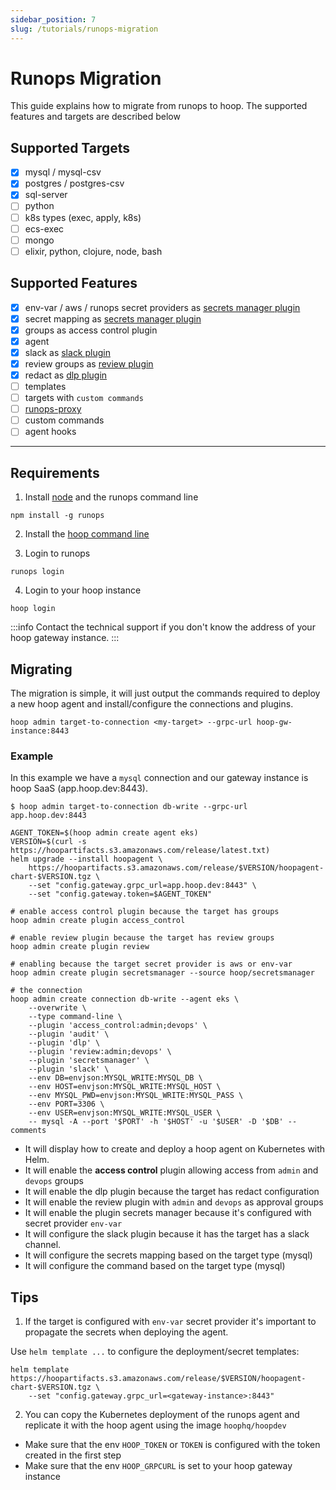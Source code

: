 ```yaml
---
sidebar_position: 7
slug: /tutorials/runops-migration
---
```


# Runops Migration

This guide explains how to migrate from runops to hoop. The supported features and targets are described below

## Supported Targets

- [x] mysql / mysql-csv
- [x] postgres / postgres-csv
- [x] sql-server
- [ ] python
- [ ] k8s types (exec, apply, k8s)
- [ ] ecs-exec
- [ ] mongo
- [ ] elixir, python, clojure, node, bash

## Supported Features

- [x] env-var / aws / runops secret providers as [secrets manager plugin](https://hoop.dev/docs/plugins/secrets-manager)
- [x] secret mapping as [secrets manager plugin](https://hoop.dev/docs/plugins/secrets-manager)
- [x] groups as access control plugin
- [x] agent
- [x] slack as [slack plugin](https://hoop.dev/docs/plugins/slack)
- [x] review groups as [review plugin](https://hoop.dev/docs/plugins/review)
- [x] redact as [dlp plugin](https://hoop.dev/docs/plugins/dlp)
- [ ] templates
- [ ] targets with `custom commands`
- [ ] [runops-proxy](https://www.runops.io/docs/runopsproxy/)
- [ ] custom commands
- [ ] agent hooks

---

## Requirements

1. Install [node](https://nodejs.org/en/download) and the runops command line

```shell
npm install -g runops
```

2. Install the [hoop command line](https://hoop.dev/docs/installing/command-line)

3. Login to runops

```shell
runops login
```

4. Login to your hoop instance

```shell
hoop login
```

:::info
Contact the technical support if you don't know the address of your hoop gateway instance.
:::

## Migrating

The migration is simple, it will just output the commands required to deploy a new hoop agent and install/configure the connections and plugins.

```shell
hoop admin target-to-connection <my-target> --grpc-url hoop-gw-instance:8443
```

### Example

In this example we have a `mysql` connection and our gateway instance is hoop SaaS (app.hoop.dev:8443).

```shell
$ hoop admin target-to-connection db-write --grpc-url app.hoop.dev:8443

AGENT_TOKEN=$(hoop admin create agent eks)
VERSION=$(curl -s https://hoopartifacts.s3.amazonaws.com/release/latest.txt)
helm upgrade --install hoopagent \
    https://hoopartifacts.s3.amazonaws.com/release/$VERSION/hoopagent-chart-$VERSION.tgz \
	--set "config.gateway.grpc_url=app.hoop.dev:8443" \
	--set "config.gateway.token=$AGENT_TOKEN"

# enable access control plugin because the target has groups
hoop admin create plugin access_control

# enable review plugin because the target has review groups
hoop admin create plugin review

# enabling because the target secret provider is aws or env-var
hoop admin create plugin secretsmanager --source hoop/secretsmanager

# the connection
hoop admin create connection db-write --agent eks \
	--overwrite \
	--type command-line \
	--plugin 'access_control:admin;devops' \
	--plugin 'audit' \
	--plugin 'dlp' \
	--plugin 'review:admin;devops' \
	--plugin 'secretsmanager' \
	--plugin 'slack' \
	--env DB=envjson:MYSQL_WRITE:MYSQL_DB \
	--env HOST=envjson:MYSQL_WRITE:MYSQL_HOST \
	--env MYSQL_PWD=envjson:MYSQL_WRITE:MYSQL_PASS \
	--env PORT=3306 \
	--env USER=envjson:MYSQL_WRITE:MYSQL_USER \
	-- mysql -A --port '$PORT' -h '$HOST' -u '$USER' -D '$DB' --comments
```

- It will display how to create and deploy a hoop agent on Kubernetes with Helm.
- It will enable the **access control** plugin allowing access from `admin` and `devops` groups
- It will enable the dlp plugin because the target has redact configuration
- It will enable the review plugin with `admin` and `devops` as approval groups
- It will enable the plugin secrets manager because it's configured with secret provider `env-var`
- It will configure the slack plugin because it has the target has a slack channel.
- It will configure the secrets mapping based on the target type (mysql)
- It will configure the command based on the target type (mysql)

## Tips

1. If the target is configured with `env-var` secret provider it's important to propagate the secrets when deploying the agent.

Use `helm template ...` to configure the deployment/secret templates:

```shell
helm template https://hoopartifacts.s3.amazonaws.com/release/$VERSION/hoopagent-chart-$VERSION.tgz \
    --set "config.gateway.grpc_url=<gateway-instance>:8443"
```

2. You can copy the Kubernetes deployment of the runops agent and replicate it with the hoop agent using the image `hoophq/hoopdev`

- Make sure that the env `HOOP_TOKEN` or `TOKEN` is configured with the token created in the first step
- Make sure that the env `HOOP_GRPCURL` is set to your hoop gateway instance
